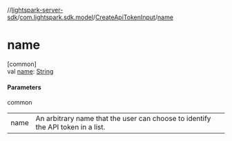 //[lightspark-server-sdk](../../../index.md)/[com.lightspark.sdk.model](../index.md)/[CreateApiTokenInput](index.md)/[name](name.md)

# name

[common]\
val [name](name.md): [String](https://kotlinlang.org/api/latest/jvm/stdlib/kotlin/-string/index.html)

#### Parameters

common

| | |
|---|---|
| name | An arbitrary name that the user can choose to identify the API token in a list. |
